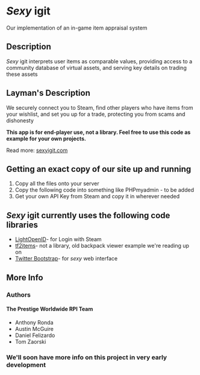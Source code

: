 # *Sexy* igit

Our implementation of an in-game item appraisal system

Description
-----------

*Sexy* igit interprets user items as comparable values,
providing access to a community database of virtual assets,
and serving key details on trading these assets

Layman's Description
--------------------

We securely connect you to Steam, find other players who
have items from your wishlist, and set you up for a trade,
protecting you from scams and dishonesty

**This app is for end-player use, not a library. Feel free to use this code as example for your own projects.**

Read more: [sexyigit.com](http://www.sexyigit.com "Go to our website")

Getting an exact copy of our site up and running
------------------------------------------------

1. Copy all the files onto your server
2. Copy the following code into something like PHPmyadmin - to be added
3. Get your own API Key from Steam and copy it in wherever needed

*Sexy* igit currently uses the following code libraries
-------------------------------------------------------

* [LightOpenID](http://gitorious.org/lightopenid)- for Login with Steam
* [tf2items](http://code.google.com/p/tf2items/)- not a library, old backpack viewer example we're reading up on
* [Twitter Bootstrap](http://twitter.github.com/bootstrap/)- for *sexy* web interface

More Info
---------

### Authors
#### The Prestige Worldwide RPI Team
* Anthony Ronda
* Austin McGuire
* Daniel Felizardo
* Tom Zaorski

### We'll soon have more info on this project in very early development
